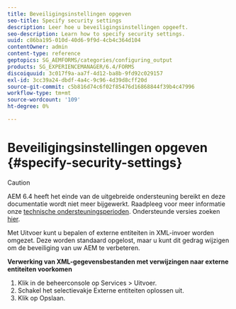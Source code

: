 ```yaml
---
title: Beveiligingsinstellingen opgeven
seo-title: Specify security settings
description: Leer hoe u beveiligingsinstellingen opgeeft.
seo-description: Learn how to specify security settings.
uuid: c86ba195-010d-40d6-9f9d-4cb4c364d104
contentOwner: admin
content-type: reference
geptopics: SG_AEMFORMS/categories/configuring_output
products: SG_EXPERIENCEMANAGER/6.4/FORMS
discoiquuid: 3c017f9a-aa7f-4d12-ba8b-9fd92c029157
exl-id: 3cc39a24-dbdf-4a4c-9c96-4d39d8cff20d
source-git-commit: c5b816d74c6f02f85476d16868844f39b4c47996
workflow-type: tm+mt
source-wordcount: '109'
ht-degree: 0%

---
```


# Beveiligingsinstellingen opgeven {#specify-security-settings}

>[!CAUTION]
>
>AEM 6.4 heeft het einde van de uitgebreide ondersteuning bereikt en deze documentatie wordt niet meer bijgewerkt. Raadpleeg voor meer informatie onze [technische ondersteuningsperioden](https://helpx.adobe.com/support/programs/eol-matrix.html). Ondersteunde versies zoeken [hier](https://experienceleague.adobe.com/docs/).

Met Uitvoer kunt u bepalen of externe entiteiten in XML-invoer worden omgezet. Deze worden standaard opgelost, maar u kunt dit gedrag wijzigen om de beveiliging van uw AEM te verbeteren.

**Verwerking van XML-gegevensbestanden met verwijzingen naar externe entiteiten voorkomen**

1. Klik in de beheerconsole op Services > Uitvoer.
1. Schakel het selectievakje Externe entiteiten oplossen uit.
1. Klik op Opslaan.
